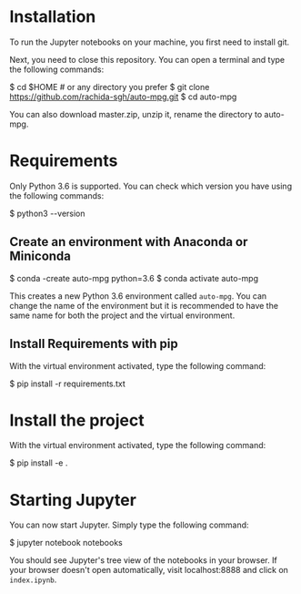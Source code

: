 # Installation

To run the Jupyter notebooks on your machine, you first need to install git.

Next, you need to close this repository. You can open a terminal and type the following commands: 

$ cd $HOME # or any directory you prefer
$ git clone https://github.com/rachida-sgh/auto-mpg.git
$ cd auto-mpg

You can also download master.zip, unzip it, rename the directory to auto-mpg.

# Requirements

Only Python 3.6 is supported.
You can check which version you have using the following commands:

$ python3 --version

## Create an environment with Anaconda or Miniconda 

$ conda -create auto-mpg python=3.6
$ conda activate auto-mpg


This creates a new Python 3.6 environment called `auto-mpg`. You can change the name of the environment but it is recommended to have the same name for both the project and the virtual environment.

## Install Requirements with pip

With the virtual environment activated, type the following command:

$ pip install -r requirements.txt

# Install the project

With the virtual environment activated, type the following command:

$ pip install -e .

#  Starting Jupyter

You can now start Jupyter. Simply type the following command:

$ jupyter notebook notebooks

You should see Jupyter's tree view of the notebooks in your browser. If your browser doesn't open automatically, visit localhost:8888 and click on `index.ipynb`.